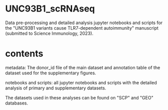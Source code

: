 # UNC93B1_scRNAseq

Data pre-processing and detailed analysis jupyter notebooks and scripts for the "UNC93B1 variants cause TLR7-dependent autoimmunity" manuscript (submitted to Science Immunology, 2023).

# contents
metadata: The donor_id file of the main dataset and annotation table of the dataset used for the supplementary figures.

notebooks and scripts: all jupyter notebooks and scripts with the detailed analysis of primary and supplementary datasets. 

The datasets used in these analyses can be found on "SCP" and "GEO" databases.
